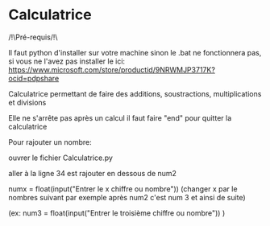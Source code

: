# Calculatrice

/!\Pré-requis/!\

Il faut python d'installer sur votre machine sinon le .bat ne fonctionnera pas, si vous ne l'avez pas installer le ici: https://www.microsoft.com/store/productid/9NRWMJP3717K?ocid=pdpshare


Calculatrice permettant de faire des additions, soustractions, multiplications et divisions

Elle ne s'arrête pas après un calcul il faut faire "end" pour quitter la calculatrice

Pour rajouter un nombre:

ouvrer le fichier Calculatrice.py

aller à la ligne 34 est rajouter en dessous de num2

 numx = float(input("Entrer le x chiffre ou nombre")) (changer x par le nombres suivant par exemple après num2 c'est num 3 et ainsi de suite)

 (ex:  num3 = float(input("Entrer le troisième chiffre ou nombre")) )

 
